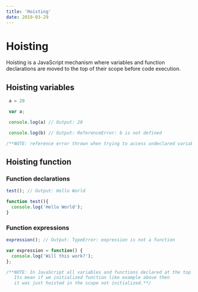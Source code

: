 ```yaml
---
title: 'Hoisting'
date: 2019-03-29
---
```


# Hoisting

Hoisting is a JavaScript mechanism where variables and function declarations are moved to the top of their scope 
before code execution.

## Hoisting variables
```js
 a = 20

 var a;

 console.log(a) // Output: 20

 console.log(b) // Output: ReferenceError: b is not defined

/**NOTE: reference error thrown when trying to access undeclared variable b **/
```
## Hoisting function
### Function declarations
```js
test(); // Output: Hello World

function test(){
  console.log('Hello World');
}
```
### Function expressions
```js
expression(); // Output: TypeError: expression is not a function

var expression = function() {
  console.log('Will this work?');
};

/**NOTE: In JavaScript all variables and functions declared at the top of the global scope.
   Its mean if we initialized function like example above then 
   it was just hoisted in the scope not initialized.**/
```
